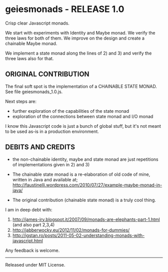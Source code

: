 geiesmonads - RELEASE 1.0
=========================
Crisp clear Javascript monads.

We start with experiments with Identity and Maybe monad. We verify the three laws for both of them.
We improve on the design and create a chainable Maybe monad.

We implement a state monad along the lines of 2) and 3) and verify the three laws also for that.

ORIGINAL CONTRIBUTION
---------------------
The final soft spot is the implementation of a CHAINABLE STATE MONAD.
See file geiesmonads_1.0.js.

Next steps are:
- further exploration of the capabilities of the state monad
- exploration of the connections between state monad and I/O monad

I know this Javascript code is just a bunch of global stuff, but it's not meant to be used as-is in a production environment.

DEBITS AND CREDITS
------------------
- the non-chainable identity, maybe and state monad are just repetitions 
of implementations given in 2) and 3)

- The chainable state monad is a re-elaboration of old code of mine, written in Java and available at;
http://faustinelli.wordpress.com/2010/07/27/example-maybe-monad-in-java/

- The original contribution (chainable state monad) is a truly cool thing.

I am in deep debt with:
1) http://james-iry.blogspot.it/2007/09/monads-are-elephants-part-1.html (and also part 2,3,4)
2) http://jabberwocky.eu/2012/11/02/monads-for-dummies/
3) http://igstan.ro/posts/2011-05-02-understanding-monads-with-javascript.html

Any feedback is welcome.

--------------------------
Released under MIT License.
